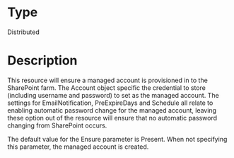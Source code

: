 # Type

Distributed

# Description

This resource will ensure a managed account is provisioned in to the SharePoint
farm. The Account object specific the credential to store (including username
and password) to set as the managed account. The settings for
EmailNotification, PreExpireDays and Schedule all relate to enabling automatic
password change for the managed account, leaving these option out of the
resource will ensure that no automatic password changing from SharePoint occurs.

The default value for the Ensure parameter is Present. When not specifying this
parameter, the managed account is created.
